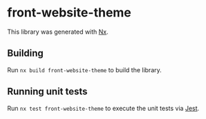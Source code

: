 # front-website-theme

This library was generated with [Nx](https://nx.dev).

## Building

Run `nx build front-website-theme` to build the library.

## Running unit tests

Run `nx test front-website-theme` to execute the unit tests via [Jest](https://jestjs.io).
